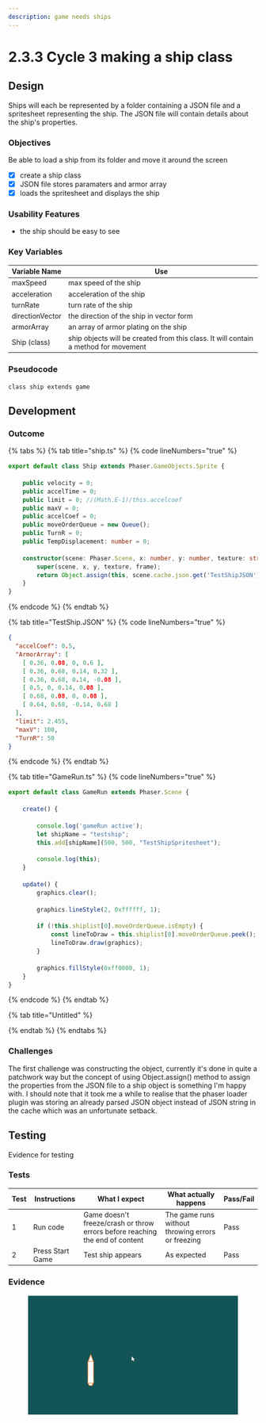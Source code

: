 ```yaml
---
description: game needs ships
---
```


# 2.3.3 Cycle 3 making a ship class

## Design

Ships will each be represented by a folder containing a JSON file and a spritesheet representing the ship. The JSON file will contain details about the ship's properties.

### Objectives

Be able to load a ship from its folder and move it around the screen

* [x] create a ship class
* [x] JSON file stores paramaters and armor array
* [x] loads the spritesheet and displays the ship

### Usability Features

* the ship should be easy to see

### Key Variables

| Variable Name   | Use                                                                                 |
| --------------- | ----------------------------------------------------------------------------------- |
| maxSpeed        | max speed of the ship                                                               |
| acceleration    | acceleration of the ship                                                            |
| turnRate        | turn rate of the ship                                                               |
| directionVector | the direction of the ship in vector form                                            |
| armorArray      | an array of armor plating on the ship                                               |
| Ship (class)    | ship objects will be created from this class. It will contain a method for movement |

### Pseudocode

```
class ship extends game
```

## Development

### Outcome

{% tabs %}
{% tab title="ship.ts" %}
{% code lineNumbers="true" %}
```typescript
export default class Ship extends Phaser.GameObjects.Sprite {

	public velocity = 0;
	public accelTime = 0;
	public limit = 0; //(Math.E-1)/this.accelcoef
	public maxV = 0;
	public accelCoef = 0;
	public moveOrderQueue = new Queue();
	public TurnR = 0;
	public TempDisplacement: number = 0;

	constructor(scene: Phaser.Scene, x: number, y: number, texture: string, frame?: string | number ) {
		super(scene, x, y, texture, frame);
		return Object.assign(this, scene.cache.json.get('TestShipJSON'));
	}
}
```
{% endcode %}
{% endtab %}

{% tab title="TestShip.JSON" %}
{% code lineNumbers="true" %}
```json
{
  "accelCoef": 0.5,
  "ArmorArray": [
    [ 0.36, 0.08, 0, 0.6 ], 
    [ 0.36, 0.68, 0.14, 0.32 ],
    [ 0.36, 0.68, 0.14, -0.08 ],
    [ 0.5, 0, 0.14, 0.08 ],
    [ 0.68, 0.08, 0, 0.08 ],
    [ 0.64, 0.68, -0.14, 0.68 ]
  ],
  "limit": 2.455,
  "maxV": 100,
  "TurnR": 50
}
```
{% endcode %}
{% endtab %}

{% tab title="GameRun.ts" %}
{% code lineNumbers="true" %}
```typescript
export default class GameRun extends Phaser.Scene {

	create() {

		console.log('gameRun active');
		let shipName = "testship";
		this.add[shipName](500, 500, "TestShipSpritesheet");
		
		console.log(this);
	}
	
	update() {
		graphics.clear();

		graphics.lineStyle(2, 0xffffff, 1);

		if (!this.shiplist[0].moveOrderQueue.isEmpty) {
			const lineToDraw = this.shiplist[0].moveOrderQueue.peek();
			lineToDraw.draw(graphics);
		}

		graphics.fillStyle(0xff0000, 1);
	}
}
```
{% endcode %}
{% endtab %}

{% tab title="Untitled" %}

{% endtab %}
{% endtabs %}

### Challenges

The first challenge was constructing the object, currently it's done in quite a patchwork way but the concept of using Object.assign() method to assign the properties from the JSON file to a ship object is something I'm happy with. I should note that it took me a while to realise that the phaser loader plugin was storing an already parsed JSON object instead of JSON string in the cache which was an unfortunate setback.

## Testing

Evidence for testing

### Tests

| Test | Instructions     | What I expect                                                                | What actually happens                             | Pass/Fail |
| ---- | ---------------- | ---------------------------------------------------------------------------- | ------------------------------------------------- | --------- |
| 1    | Run code         | Game doesn't freeze/crash or throw errors before reaching the end of content | The game runs without throwing errors or freezing | Pass      |
| 2    | Press Start Game | Test ship appears                                                            | As expected                                       | Pass      |

### Evidence

<figure><img src="../.gitbook/assets/image (3) (2).png" alt=""><figcaption></figcaption></figure>
